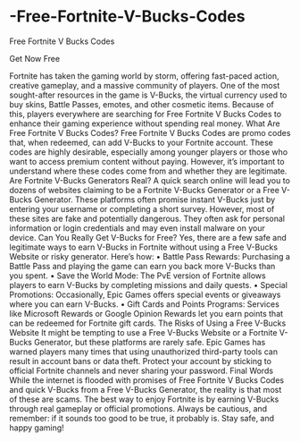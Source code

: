 # -Free-Fortnite-V-Bucks-Codes

Free Fortnite V Bucks Codes

Get Now Free

Fortnite has taken the gaming world by storm, offering fast-paced action, creative gameplay, and a massive community of players. One of the most sought-after resources in the game is V-Bucks, the virtual currency used to buy skins, Battle Passes, emotes, and other cosmetic items. Because of this, players everywhere are searching for Free Fortnite V Bucks Codes to enhance their gaming experience without spending real money.
What Are Free Fortnite V Bucks Codes?
Free Fortnite V Bucks Codes are promo codes that, when redeemed, can add V-Bucks to your Fortnite account. These codes are highly desirable, especially among younger players or those who want to access premium content without paying. However, it’s important to understand where these codes come from and whether they are legitimate.
Are Fortnite V-Bucks Generators Real?
A quick search online will lead you to dozens of websites claiming to be a Fortnite V-Bucks Generator or a Free V-Bucks Generator. These platforms often promise instant V-Bucks just by entering your username or completing a short survey. However, most of these sites are fake and potentially dangerous. They often ask for personal information or login credentials and may even install malware on your device.
Can You Really Get V-Bucks for Free?
Yes, there are a few safe and legitimate ways to earn V-Bucks in Fortnite without using a Free V-Bucks Website or risky generator. Here’s how:
•	Battle Pass Rewards: Purchasing a Battle Pass and playing the game can earn you back more V-Bucks than you spent.
•	Save the World Mode: The PvE version of Fortnite allows players to earn V-Bucks by completing missions and daily quests.
•	Special Promotions: Occasionally, Epic Games offers special events or giveaways where you can earn V-Bucks.
•	Gift Cards and Points Programs: Services like Microsoft Rewards or Google Opinion Rewards let you earn points that can be redeemed for Fortnite gift cards.
The Risks of Using a Free V-Bucks Website
It might be tempting to use a Free V-Bucks Website or a Fortnite V-Bucks Generator, but these platforms are rarely safe. Epic Games has warned players many times that using unauthorized third-party tools can result in account bans or data theft. Protect your account by sticking to official Fortnite channels and never sharing your password.
Final Words
While the internet is flooded with promises of Free Fortnite V Bucks Codes and quick V-Bucks from a Free V-Bucks Generator, the reality is that most of these are scams. The best way to enjoy Fortnite is by earning V-Bucks through real gameplay or official promotions. Always be cautious, and remember: if it sounds too good to be true, it probably is.
Stay safe, and happy gaming!
